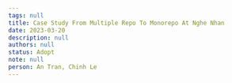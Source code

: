 ```yaml
---
tags: null
title: Case Study From Multiple Repo To Monorepo At Nghe Nhan
date: 2023-03-20
description: null
authors: null
status: Adopt
note: null
person: An Tran, Chinh Le
---
```


